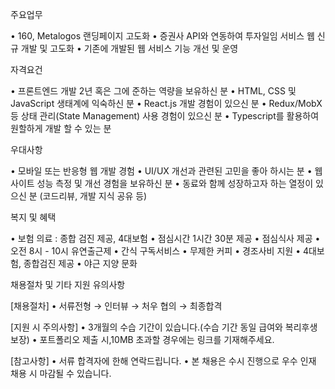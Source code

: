 주요업무

• 160, Metalogos 랜딩페이지 고도화
• 증권사 API와 연동하여 투자일임 서비스 웹 신규 개발 및 고도화
• 기존에 개발된 웹 서비스 기능 개선 및 운영

자격요건

• 프론트엔드 개발 2년 혹은 그에 준하는 역량을 보유하신 분
• HTML, CSS 및 JavaScript 생태계에 익숙하신 분
• React.js 개발 경험이 있으신 분
• Redux/MobX 등 상태 관리(State Management) 사용 경험이 있으신 분
• Typescript를 활용하여 원할하게 개발 할 수 있는 분

우대사항

• 모바일 또는 반응형 웹 개발 경험
• UI/UX 개선과 관련된 고민을 좋아 하시는 분
• 웹사이트 성능 측정 및 개선 경험을 보유하신 분
• 동료와 함께 성장하고자 하는 열정이 있으신 분 (코드리뷰, 개발 지식 공유 등)

복지 및 혜택

• 보험 의료 : 종합 검진 제공, 4대보험
• 점심시간 1시간 30분 제공
• 점심식사 제공
• 오전 8시 - 10시 유연출근제
• 간식 구독서비스
• 무제한 커피
• 경조사비 지원
• 4대보험, 종합검진 제공
• 야근 지양 문화

채용절차 및 기타 지원 유의사항

[채용절차]
• 서류전형 → 인터뷰 → 처우 협의 → 최종합격

[지원 시 주의사항]
• 3개월의 수습 기간이 있습니다.(수습 기간 동일 급여와 복리후생 보장)
• 포트폴리오 제출 시,10MB 초과할 경우에는 링크를 기재해주세요.

[참고사항]
• 서류 합격자에 한해 연락드립니다.
• 본 채용은 수시 진행으로 우수 인재 채용 시 마감될 수 있습니다.